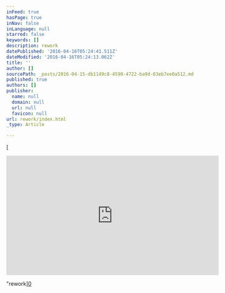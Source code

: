 ```yaml
---
inFeed: true
hasPage: true
inNav: false
inLanguage: null
starred: false
keywords: []
description: rework
datePublished: '2016-04-16T05:24:41.511Z'
dateModified: '2016-04-16T05:24:13.062Z'
title: ''
author: []
sourcePath: _posts/2016-04-15-db1149c8-4590-4722-ba9d-03eb7ee0a512.md
published: true
authors: []
publisher:
  name: null
  domain: null
  url: null
  favicon: null
url: rework/index.html
_type: Article

---
```

[

<iframe width="560" height="315" src="https://www.youtube.com/embed/ucJF8kuimgI" frameborder="0" allowfullscreen="allowfullscreen" style=""></iframe>

"rework][0]

[0]: href